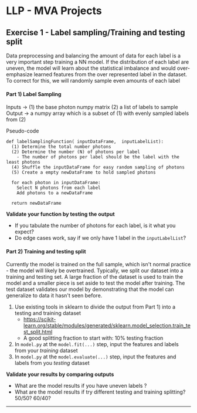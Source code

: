 

# LLP - MVA Projects

## Exercise 1 - Label sampling/Training and testing split

Data preprocessing and balancing the amount of data for each label is a very important step training a NN model. If the distribution of each label are uneven, the model will learn about the statistical imbalance and would over-emphasize learned features from the over represented label in the dataset. To correct for this, we will randomly sample even amounts of each label

#### Part 1) Label Sampling
Inputs $\rightarrow$ (1) the base photon numpy matrix (2) a list of labels to sample
Output $\rightarrow$  a numpy array which is a subset of (1) with evenly sampled labels from (2)

Pseudo-code
```
def labelSamplingFunction( inputDataFrame,  inputLabelList):
  (1) Determine the total number photons
  (2) Determine the number (N) of photons per label
    - The number of photons per label should be the label with the least photons
  (4) Shuffle the inputDataFrame for easy random sampling of photons
  (5) Create a empty newDataFrame to hold sampled photons

  for each photon in inputDataFrame:
    Select N photons from each label
    Add photons to a newDataFrame
  
  return newDataFrame

```

**Validate your function by testing the output**
  - If you tabulate the number of photons for each label, is it what you expect?
  - Do edge cases work, say if we only have 1 label in the `inputLabelList`?

#### Part 2) Training and testing split

Currently the model is trained on the full sample, which isn't normal practice - the model will likely be overtrained.  Typically, we split our dataset into a training and testing set. A large fraction of the dataset is used to train the model and a smaller piece is set aside to test the model after training. The test dataset validates our model by demonstrating that the model can generalize to data it hasn't seen before.

1) Use existing tools in sklearn to divide the output from Part 1) into a testing and training dataset
    -  https://scikit-learn.org/stable/modules/generated/sklearn.model_selection.train_test_split.html
    - A good splitting fraction to start with: $10\%$ testing fraction
2) In `model.py` at the `model.fit(...)` step, input the features and labels from your *training* dataset
3) In `model.py` at the `model.evaluate(...)` step, input the features and labels from you *testing* dataset

**Validate your results by comparing outputs**
  - What are the model results if you have uneven labels ?
  - What are the model results if try different testing and training splitting? 50/50? 60/40?




***


